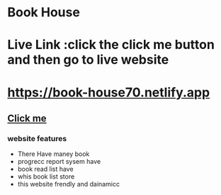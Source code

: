 # Book House


# Live Link :click the click me button and then go to live website

# https://book-house70.netlify.app
## [ Click me ](https://book-house70.netlify.app/)

### website features

- There Have maney book
- progrecc report sysem have
- book read list have
- whis book list store
- this website frendly and dainamicc 



